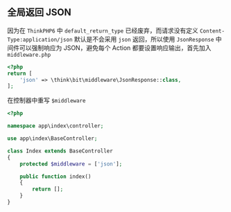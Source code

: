 ## 全局返回 JSON

因为在 `ThinkPHP6` 中 `default_return_type` 已经废弃，而请求没有定义 `Content-Type:application/json` 默认是不会采用 `json` 返回，所以使用 `JsonResponse` 中间件可以强制响应为 JSON，避免每个 Action 都要设置响应输出，首先加入 `middleware.php`

```php
<?php
return [
    'json' => \think\bit\middleware\JsonResponse::class,
];
```

在控制器中重写 `$middleware`

```php
<?php

namespace app\index\controller;

use app\index\BaseController;

class Index extends BaseController
{
    protected $middleware = ['json'];

    public function index()
    {
        return [];
    }
}
```
